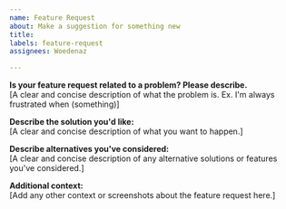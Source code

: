 ```yaml
---
name: Feature Request
about: Make a suggestion for something new
title: 
labels: feature-request
assignees: Woedenaz

---
```


**Is your feature request related to a problem? Please describe.**  
[A clear and concise description of what the problem is. Ex. I'm always frustrated when (something)]

**Describe the solution you'd like:**  
[A clear and concise description of what you want to happen.]

**Describe alternatives you've considered:**  
[A clear and concise description of any alternative solutions or features you've considered.]

**Additional context:**  
[Add any other context or screenshots about the feature request here.]
